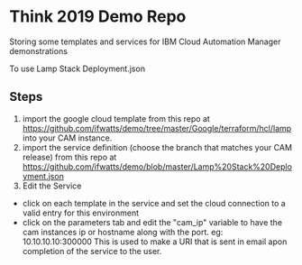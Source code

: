 # Think 2019 Demo Repo
Storing some templates and services for IBM Cloud Automation Manager demonstrations

To use Lamp Stack Deployment.json 
## Steps
1. import the google cloud template from this repo at https://github.com/ifwatts/demo/tree/master/Google/terraform/hcl/lamp into your CAM instance.
2. import the service definition (choose the branch that matches your CAM release) from this repo at https://github.com/ifwatts/demo/blob/master/Lamp%20Stack%20Deployment.json
3. Edit the Service
  * click on each template in the service and set the cloud connection to a valid entry for this environment
  * click on the parameters tab and edit the "cam_ip" variable to have the cam instances ip or hostname along with the port.  eg: 10.10.10.10:300000  This is used to make a URI that is sent in email apon completion of the service to the user.
